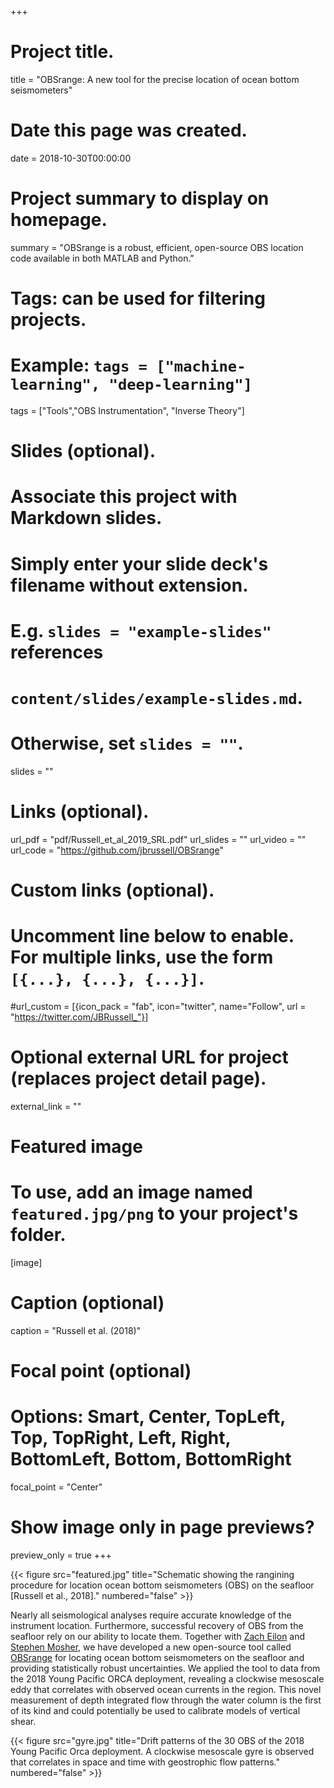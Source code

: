 +++
# Project title.
title = "OBSrange: A new tool for the precise location of ocean bottom seismometers"

# Date this page was created.
date = 2018-10-30T00:00:00

# Project summary to display on homepage.
summary = "OBSrange is a robust, efficient, open-source OBS location code available in both MATLAB and Python."

# Tags: can be used for filtering projects.
# Example: `tags = ["machine-learning", "deep-learning"]`
tags = ["Tools","OBS Instrumentation", "Inverse Theory"]

# Slides (optional).
#   Associate this project with Markdown slides.
#   Simply enter your slide deck's filename without extension.
#   E.g. `slides = "example-slides"` references 
#   `content/slides/example-slides.md`.
#   Otherwise, set `slides = ""`.
slides = ""

# Links (optional).
url_pdf = "pdf/Russell_et_al_2019_SRL.pdf"
url_slides = ""
url_video = ""
url_code = "https://github.com/jbrussell/OBSrange"

# Custom links (optional).
#   Uncomment line below to enable. For multiple links, use the form `[{...}, {...}, {...}]`.
#url_custom = [{icon_pack = "fab", icon="twitter", name="Follow", url = "https://twitter.com/JBRussell_"}]

# Optional external URL for project (replaces project detail page).
external_link = ""

# Featured image
# To use, add an image named `featured.jpg/png` to your project's folder. 
[image]
  # Caption (optional)
  caption = "Russell et al. (2018)"
  
  # Focal point (optional)
  # Options: Smart, Center, TopLeft, Top, TopRight, Left, Right, BottomLeft, Bottom, BottomRight
  focal_point = "Center"
  
  # Show image only in page previews?
  preview_only = true
+++

{{< figure src="featured.jpg" title="Schematic showing the rangining procedure for location ocean bottom seismometers (OBS) on the seafloor [Russell et al., 2018]." numbered="false" >}}

Nearly all seismological analyses require accurate knowledge of the instrument location. Furthermore, successful recovery of OBS from the seafloor rely on our ability to locate them. Together with <a href="http://zeilon.squarespace.com/">Zach Eilon</a> and <a href ="https://www.researchgate.net/profile/Stephen_Mosher">Stephen Mosher</a>, we have developed a new open-source tool called <a href="https://pubs.geoscienceworld.org/ssa/srl/article/570368/obsrange-a-new-tool-for-the-precise-remote">OBSrange</a> for locating ocean bottom seismometers on the seafloor and providing statistically robust uncertainties. We applied the tool to data from the 2018 Young Pacific ORCA deployment, revealing a clockwise mesoscale eddy that correlates with observed ocean currents in the region. This novel measurement of depth integrated flow through the water column is the first of its kind and could potentially be used to calibrate models of vertical shear.

{{< figure src="gyre.jpg" title="Drift patterns of the 30 OBS of the 2018 Young Pacific Orca deployment. A clockwise mesoscale gyre is observed that correlates in space and time with geostrophic flow patterns." numbered="false" >}}



